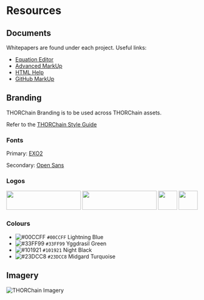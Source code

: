 # Resources

## Documents
Whitepapers are found under each project. 
Useful links:

- [Equation Editor](https://www.codecogs.com/latex/eqneditor.php)
- [Advanced MarkUp](https://stackedit.io/app#)
- [HTML Help](https://www.w3schools.com/)
- [GitHub MarkUp](https://guides.github.com/features/mastering-markdown/)

## Branding
THORChain Branding is to be used across THORChain assets. 

Refer to the [THORChain Style Guide](https://github.com/thorchain/Branding/blob/master/THORCHAIN%20STYLEGUIDE%20june%202018.pdf)

### Fonts
Primary: [EXO2](/fonts/exo)

Secondary: [Open Sans](/fonts/opensans)


### Logos

<img src="https://github.com/thorchain/Branding/blob/master/logos/png/Thorchain_main_logo.png" width="196" height="50" />

<img src="https://github.com/thorchain/Branding/blob/master/logos/png/Thorchain_logo_white.png" width="196" height="50" />

<img src="https://github.com/thorchain/Branding/blob/master/logos/png/Thorchain_icon.png" width="50" height="50" />

<img src="https://github.com/thorchain/Branding/blob/master/logos/png/Thorchain_icon_rounded.png" width="50" height="50" />



### Colours

- ![#00CCFF](https://placehold.it/15/00CCFF/000000?text=+) `#00CCFF` Lightning Blue
- ![#33FF99](https://placehold.it/15/33FF99/000000?text=+) `#33FF99` Yggdrasil Green
- ![#101921](https://placehold.it/15/101921/000000?text=+) `#101921` Night Black
- ![#23DCC8](https://placehold.it/15/23DCC8/000000?text=+) `#23DCC8` Midgard Turquoise



## Imagery

![THORChain Imagery](https://github.com/thorchain/Branding/blob/master/images/thorchain-imagery.png)

